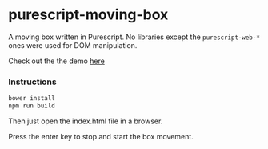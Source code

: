 # purescript-moving-box
A moving box written in Purescript. No libraries except the `purescript-web-*` ones were used for DOM manipulation.

Check out the the demo [here](https://gcrispino.github.io/purescript-moving-box/)

### Instructions
```bash
bower install
npm run build
```

Then just open the index.html file in a browser.

Press the enter key to stop and start the box movement.
